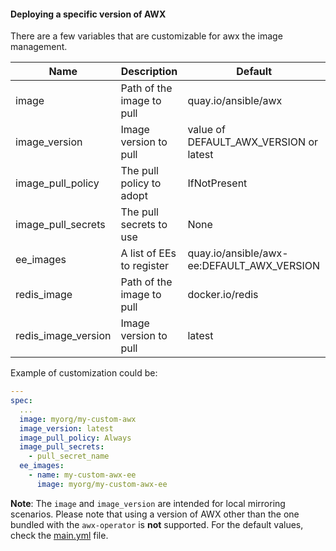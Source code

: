 #### Deploying a specific version of AWX

There are a few variables that are customizable for awx the image management.

| Name                | Description               | Default                                    |
| ------------------- | ------------------------- | -----------------------------------------  |
| image               | Path of the image to pull | quay.io/ansible/awx                        |
| image_version       | Image version to pull     | value of DEFAULT_AWX_VERSION or latest     |
| image_pull_policy   | The pull policy to adopt  | IfNotPresent                               |
| image_pull_secrets  | The pull secrets to use   | None                                       |
| ee_images           | A list of EEs to register | quay.io/ansible/awx-ee:DEFAULT_AWX_VERSION |
| redis_image         | Path of the image to pull | docker.io/redis                            |
| redis_image_version | Image version to pull     | latest                                     |

Example of customization could be:

```yaml
---
spec:
  ...
  image: myorg/my-custom-awx
  image_version: latest
  image_pull_policy: Always
  image_pull_secrets:
    - pull_secret_name
  ee_images:
    - name: my-custom-awx-ee
      image: myorg/my-custom-awx-ee
```

**Note**: The `image` and `image_version` are intended for local mirroring scenarios. Please note that using a version of AWX other than the one bundled with the `awx-operator` is **not** supported. For the default values, check the [main.yml](https://github.com/ansible/awx-operator/blob/devel/roles/installer/defaults/main.yml) file.
